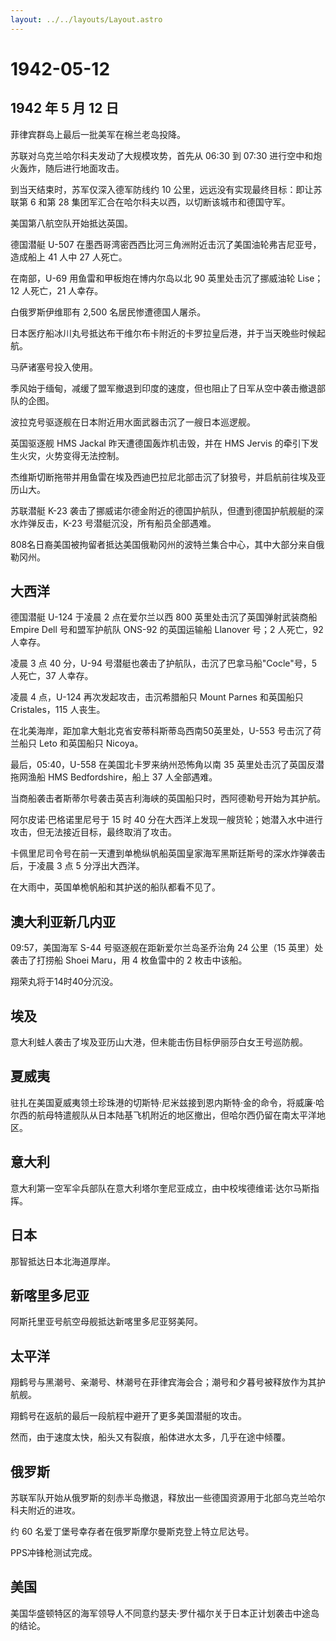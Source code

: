 ```yaml
---
layout: ../../layouts/Layout.astro
---
```


# 1942-05-12

## 1942 年 5 月 12 日

菲律宾群岛上最后一批美军在棉兰老岛投降。

苏联对乌克兰哈尔科夫发动了大规模攻势，首先从 06:30 到 07:30
进行空中和炮火轰炸，随后进行地面攻击。

到当天结束时，苏军仅深入德军防线约 10
公里，远远没有实现最终目标：即让苏联第 6 和第 28
集团军汇合在哈尔科夫以西，以切断该城市和德国守军。

美国第八航空队开始抵达英国。

德国潜艇 U-507
在墨西哥湾密西西比河三角洲附近击沉了美国油轮弗吉尼亚号，造成船上 41 人中
27 人死亡。

在南部，U-69 用鱼雷和甲板炮在博内尔岛以北 90 英里处击沉了挪威油轮
Lise；12 人死亡，21 人幸存。

白俄罗斯伊维耶有 2,500 名居民惨遭德国人屠杀。

日本医疗船冰川丸号抵达布干维尔布卡附近的卡罗拉皇后港，并于当天晚些时候起航。

马萨诸塞号投入使用。

季风始于缅甸，减缓了盟军撤退到印度的速度，但也阻止了日军从空中袭击撤退部队的企图。

波拉克号驱逐舰在日本附近用水面武器击沉了一艘日本巡逻舰。

英国驱逐舰 HMS Jackal 昨天遭德国轰炸机击毁，并在 HMS Jervis
的牵引下发生火灾，火势变得无法控制。

杰维斯切断拖带并用鱼雷在埃及西迪巴拉尼北部击沉了豺狼号，并启航前往埃及亚历山大。

苏联潜艇 K-23
袭击了挪威诺尔德金附近的德国护航队，但遭到德国护航舰艇的深水炸弹反击，K-23
号潜艇沉没，所有船员全部遇难。

808名日裔美国被拘留者抵达美国俄勒冈州的波特兰集合中心，其中大部分来自俄勒冈州。

## 大西洋

德国潜艇 U-124 于凌晨 2 点在爱尔兰以西 800 英里处击沉了英国弹射武装商船
Empire Dell 号和盟军护航队 ONS-92 的英国运输船 Llanover 号；2 人死亡，92
人幸存。

凌晨 3 点 40 分，U-94 号潜艇也袭击了护航队，击沉了巴拿马船"Cocle"号，5
人死亡，37 人幸存。

凌晨 4 点，U-124 再次发起攻击，击沉希腊船只 Mount Parnes 和英国船只
Cristales，115 人丧生。

在北美海岸，距加拿大魁北克省安蒂科斯蒂岛西南50英里处，U-553
号击沉了荷兰船只 Leto 和英国船只 Nicoya。

最后，05:40，U-558 在美国北卡罗来纳州恐怖角以南 35
英里处击沉了英国反潜拖网渔船 HMS Bedfordshire，船上 37 人全部遇难。

当商船袭击者斯蒂尔号袭击英吉利海峡的英国船只时，西阿德勒号开始为其护航。

阿尔皮诺·巴格诺里尼号于 15 时 40
分在大西洋上发现一艘货轮；她潜入水中进行攻击，但无法接近目标，最终取消了攻击。

卡佩里尼司令号在前一天遭到单桅纵帆船英国皇家海军黑斯廷斯号的深水炸弹袭击后，于凌晨
3 点 5 分浮出大西洋。

在大雨中，英国单桅帆船和其护送的船队都看不见了。

## 澳大利亚新几内亚

09:57，美国海军 S-44 号驱逐舰在距新爱尔兰岛圣乔治角 24 公里（15
英里）处袭击了打捞船 Shoei Maru，用 4 枚鱼雷中的 2 枚击中该船。

翔荣丸将于14时40分沉没。

## 埃及

意大利蛙人袭击了埃及亚历山大港，但未能击伤目标伊丽莎白女王号巡防舰。

## 夏威夷

驻扎在美国夏威夷领土珍珠港的切斯特·尼米兹接到恩内斯特·金的命令，将威廉·哈尔西的航母特遣舰队从日本陆基飞机附近的地区撤出，但哈尔西仍留在南太平洋地区。

## 意大利

意大利第一空军伞兵部队在意大利塔尔奎尼亚成立，由中校埃德维诺·达尔马斯指挥。

## 日本

那智抵达日本北海道厚岸。

## 新喀里多尼亚

阿斯托里亚号航空母舰抵达新喀里多尼亚努美阿。

## 太平洋

翔鹤号与黑潮号、亲潮号、林潮号在菲律宾海会合；潮号和夕暮号被释放作为其护航舰。

翔鹤号在返航的最后一段航程中避开了更多美国潜艇的攻击。

然而，由于速度太快，船头又有裂痕，船体进水太多，几乎在途中倾覆。

## 俄罗斯

苏联军队开始从俄罗斯的刻赤半岛撤退，释放出一些德国资源用于北部乌克兰哈尔科夫附近的进攻。

约 60 名爱丁堡号幸存者在俄罗斯摩尔曼斯克登上特立尼达号。

PPS冲锋枪测试完成。

## 美国

美国华盛顿特区的海军领导人不同意约瑟夫·罗什福尔关于日本正计划袭击中途岛的结论。
